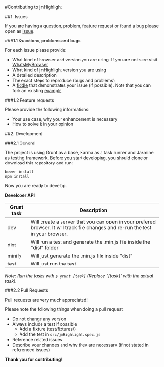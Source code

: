 #Contributing to jmHighlight

##1. Issues

If you are having a question, problem, feature request or found a bug 
please open an [issue](https://github.com/julmot/jmHighlight/issues/new).

###1.1 Questions, problems and bugs

For each issue please provide:
- What kind of browser and version you are using. If you are not sure visit 
  [WhatsMyBrowser](http://www.whatsmybrowser.org/)
- What kind of jmHighlight version you are using
- A detailed description
- The exact steps to reproduce (bugs and problems)
- A [fiddle](https://jsfiddle.net) that demonstrates your issue (if possible). Note that you can
  fork an existing [example](https://github.com/julmot/jmHighlight#4-usage-examples)
  
###1.2 Feature requests

Please provide the following informations:
- Your use case, why your enhancement is necessary
- How to solve it in your opinion

##2. Development

###2.1 General

The project is using Grunt as a base, Karma as a task runner
and Jasmine as testing framework.
Before you start developing, you should clone or download this repository and run:

```bash
bower install
npm install
```

Now you are ready to develop.

**Developer API**

| Grunt task | Description                                                                                                                      |
|------------|----------------------------------------------------------------------------------------------------------------------------------|
| dev        | Will create a server that you can open in your prefered browser. It will track file changes and re-run the test in your browser. |
| dist       | Will run a test and generate the .min.js file inside the "dist" folder                                                           |
| minify     | Will just generate the .min.js file inside "dist"                                                                                |
| test       | Will just run the test                                                                                                           |

_Note: Run the tasks with `$ grunt [task]` (Replace "[task]" with the actual task)._

###2.2 Pull Requests

Pull requests are very much appreciated!

Please note the following things when doing a pull request:
- Do not change any version
- Always include a test if possible
  - Add a fixture (test/fixtures/)
  - Add the test in `src/jmHighlight.spec.js`
- Reference related issues
- Describe your changes and why they are necessary
  (if not stated in referenced issues)


__Thank you for contributing!__